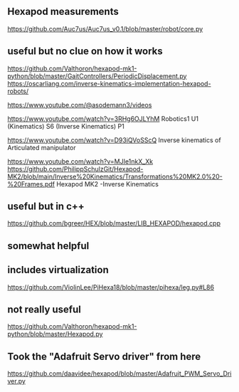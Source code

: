 ## Hexapod measurements


https://github.com/Auc7us/Auc7us_v0.1/blob/master/robot/core.py

## useful but no clue on how it works
https://github.com/Valthoron/hexapod-mk1-python/blob/master/GaitControllers/PeriodicDisplacement.py
https://oscarliang.com/inverse-kinematics-implementation-hexapod-robots/

https://www.youtube.com/@asodemann3/videos



https://www.youtube.com/watch?v=3RHg6OJLYhM
Robotics1 U1 (Kinematics) S6 (Inverse Kinematics) P1

https://www.youtube.com/watch?v=D93iQVoSScQ
Inverse kinematics of Articulated manipulator


https://www.youtube.com/watch?v=MJIe1nkX_Xk
https://github.com/PhilippSchulzGit/Hexapod-MK2/blob/main/Inverse%20Kinematics/Transformations%20MK2.0%20-%20Frames.pdf
Hexapod MK2 -Inverse Kinematics

## useful but in c++
https://github.com/bgreer/HEX/blob/master/LIB_HEXAPOD/hexapod.cpp

## somewhat helpful

## includes virtualization
https://github.com/ViolinLee/PiHexa18/blob/master/pihexa/leg.py#L86 


## not really useful
https://github.com/Valthoron/hexapod-mk1-python/blob/master/Hexapod.py

## Took the "Adafruit Servo driver" from here
https://github.com/daavidee/hexapod/blob/master/Adafruit_PWM_Servo_Driver.py